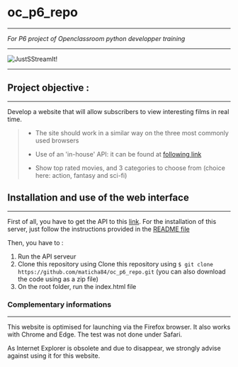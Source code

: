 # oc_p6_repo
***
*_For P6 project of Openclassroom python developper training_*
***
![JustSStreamIt!](https://github.com/maticha84/oc_p6_repo/blob/master/public/images/logo-juststreamit-petit.svg)
***
## Project objective : 
***
Develop a website that will allow subscribers to view interesting films in real time.

>* The site should work in a similar way on the three most commonly used browsers
> 
> * Use of an 'in-house' API: it can be found at 
> [following link](https://github.com/OpenClassrooms-Student-Center/OCMovies-API-EN-FR)
> 
> * Show top rated movies, and 3 categories to choose from (choice here: action, fantasy and sci-fi)
> 
## Installation and use of the web interface
***
First of all, you have to get the API to this 
[link](https://github.com/OpenClassrooms-Student-Center/OCMovies-API-EN-FR). For the installation of this server, just 
follow the instructions provided in the 
[README file](https://github.com/OpenClassrooms-Student-Center/OCMovies-API-EN-FR/blob/master/README.md)

Then, you have to :

1. Run the API serveur
2. Clone this repository using Clone this repository using 
`$ git clone https://github.com/maticha84/oc_p6_repo.git`
(you can also download the code using as a zip file)
3. On the root folder, run the index.html file

### Complementary informations 
***
This website is optimised for launching via the Firefox browser. 
It also works with Chrome and Edge. The test was not done under Safari.

As Internet Explorer is obsolete and due to disappear, we strongly advise against using it for this website.